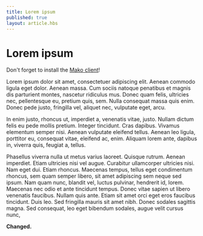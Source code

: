```yaml
---
title: Lorem ipsum
published: true
layout: article.hbs
---
```


# Lorem ipsum

Don't forget to install the [Mako client](https://floating-wave-3756.herokuapp.com/client/)!

Lorem ipsum dolor sit amet, consectetuer adipiscing elit. Aenean commodo ligula
eget dolor. Aenean massa. Cum sociis natoque penatibus et magnis dis parturient
montes, nascetur ridiculus mus. Donec quam felis, ultricies nec, pellentesque
eu, pretium quis, sem. Nulla consequat massa quis enim. Donec pede justo,
fringilla vel, aliquet nec, vulputate eget, arcu.

In enim justo, rhoncus ut, imperdiet a, venenatis vitae, justo. Nullam dictum
felis eu pede mollis pretium. Integer tincidunt. Cras dapibus. Vivamus
elementum semper nisi. Aenean vulputate eleifend tellus. Aenean leo ligula,
porttitor eu, consequat vitae, eleifend ac, enim. Aliquam lorem ante, dapibus
in, viverra quis, feugiat a, tellus.

Phasellus viverra nulla ut metus varius laoreet. Quisque rutrum. Aenean
imperdiet. Etiam ultricies nisi vel augue. Curabitur ullamcorper ultricies
nisi. Nam eget dui. Etiam rhoncus. Maecenas tempus, tellus eget condimentum
rhoncus, sem quam semper libero, sit amet adipiscing sem neque sed ipsum. Nam
quam nunc, blandit vel, luctus pulvinar, hendrerit id, lorem. Maecenas nec odio
et ante tincidunt tempus. Donec vitae sapien ut libero venenatis faucibus.
Nullam quis ante. Etiam sit amet orci eget eros faucibus tincidunt. Duis leo.
Sed fringilla mauris sit amet nibh. Donec sodales sagittis magna. Sed
consequat, leo eget bibendum sodales, augue velit cursus nunc,

**Changed.**